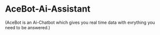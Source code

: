 # AceBot-Ai-Assistant

(AceBot is an Ai-Chatbot which gives you real time data with evrything you need to be answered.)





